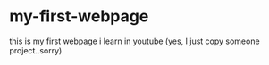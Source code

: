 # my-first-webpage
this is my first webpage i learn in youtube (yes, I just copy someone project..sorry)

